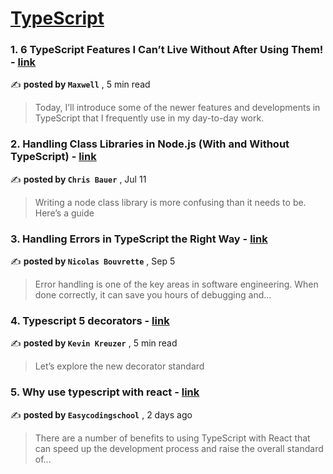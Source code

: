 
<h1><a href=https://medium.com/tag/typescript-tips/recommended target="_blank" rel="noopener noreferrer">TypeScript</a></h1>
<h3>1. 6 TypeScript Features I Can’t Live Without After Using Them! - <a href=https://medium.com/javascript-in-plain-english/6-typescript-features-i-cant-live-without-after-using-them-1d7feab33922?source=tag_recommended_feed---------0-84----------typescript_tips----------998d4070_ee44_406b_99a2_691e2b9658b3------- target="_blank" rel="noopener noreferrer">link</a></h3>

✍️ **posted by `Maxwell`** <date> , 5 min read</date>

<blockquote>Today, I’ll introduce some of the newer features and developments in TypeScript that I frequently use in my day-to-day work.</blockquote>

<h3>2. Handling Class Libraries in Node.js (With and Without TypeScript) - <a href=https://medium.com/better-programming/handling-class-libraries-in-node-js-with-and-without-typescript-39b73b2186b6?source=tag_recommended_feed---------1-107----------typescript_tips----------998d4070_ee44_406b_99a2_691e2b9658b3------- target="_blank" rel="noopener noreferrer">link</a></h3>

✍️ **posted by `Chris Bauer`** <date> , Jul 11</date>

<blockquote>Writing a node class library is more confusing than it needs to be. Here’s a guide</blockquote>

<h3>3. Handling Errors in TypeScript the Right Way - <a href=https://medium.com/stackademic/handling-errors-in-typescript-the-right-way-ba5e2e8c873?source=tag_recommended_feed---------2-85----------typescript_tips----------998d4070_ee44_406b_99a2_691e2b9658b3------- target="_blank" rel="noopener noreferrer">link</a></h3>

✍️ **posted by `Nicolas Bouvrette`** <date> , Sep 5</date>

<blockquote>Error handling is one of the key areas in software engineering. When done correctly, it can save you hours of debugging and…</blockquote>

<h3>4. Typescript 5 decorators - <a href=https://medium.com/@kevinkreuzer/typescript-5-decorators-e65dc5b315f3?source=tag_recommended_feed---------3-84----------typescript_tips----------998d4070_ee44_406b_99a2_691e2b9658b3------- target="_blank" rel="noopener noreferrer">link</a></h3>

✍️ **posted by `Kevin Kreuzer`** <date> , 5 min read</date>

<blockquote>Let’s explore the new decorator standard</blockquote>

<h3>5. Why use typescript with react - <a href=https://medium.com/@easycodingschool13/why-use-typescript-with-react-1ddf458099d7?source=tag_recommended_feed---------4-85----------typescript_tips----------998d4070_ee44_406b_99a2_691e2b9658b3------- target="_blank" rel="noopener noreferrer">link</a></h3>

✍️ **posted by `Easycodingschool`** <date> , 2 days ago</date>

<blockquote>There are a number of benefits to using TypeScript with React that can speed up the development process and raise the overall standard of…</blockquote>

